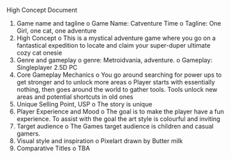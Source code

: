 High Concept Document 
1.	Game name and tagline
o	Game Name:  Catventure Time
o	Tagline: One Girl, one cat, one adventure
2.	High Concept
o	This is a mystical adventure game where you go on a fantastical expedition to locate and claim your super-duper ultimate cozy cat onesie 
3.	Genre and gameplay
o	genre: Metroidvania, adventure.
o	Gameplay: Singleplayer 2.5D PC
4.	Core Gameplay Mechanics
o	You go around searching for power ups to get stronger and to unlock more areas
o	Player starts with essentially nothing, then goes around the world to gather tools. Tools unlock new areas and potential shortcuts in old ones 
5.	Unique Selling Point, USP
o	The story is unique
6.	Player Experience and Mood
o	The goal is to make the player have a fun experience. To assist with the goal the art style is colourful and inviting
7.	Target audience
o	The Games target audience is children and casual gamers.
8.	Visual style and inspiration
o	Pixelart drawn by Butter milk
9.	Comparative Titles
o	TBA
